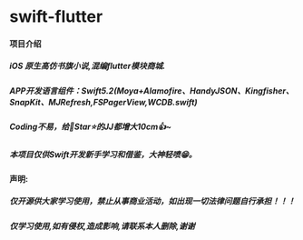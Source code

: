 # swift-flutter
#### 项目介绍
##### iOS 原生高仿书旗小说,混编flutter模块商城.
##### APP开发语言组件：Swift5.2(Moya+Alamofire、HandyJSON、Kingfisher、SnapKit、MJRefresh,FSPagerView,WCDB.swift)
##### Coding不易，给🌟Star⭐的JJ都增大10cm👍~
##### 本项目仅供Swift开发新手学习和借鉴，大神轻喷😁。
#### 声明:

##### 仅开源供大家学习使用，禁止从事商业活动，如出现一切法律问题自行承担！！！
##### 仅学习使用,如有侵权,造成影响,请联系本人删除,谢谢
